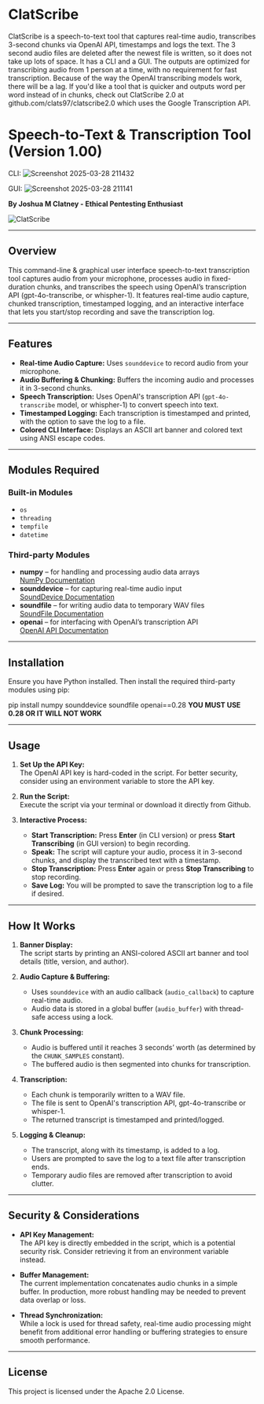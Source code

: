 # ClatScribe
ClatScribe is a speech-to-text tool that captures real-time audio, transcribes 3-second chunks via OpenAI API, timestamps and logs the text. The 3 second audio files are deleted after the newest file is written, so it does not take up lots of space. It has a CLI and a GUI. The outputs are optimized for transcribing audio from 1 person at a time, with no requirement for fast transcription. Because of the way the OpenAI transcribing models work, there will be a lag. If you'd like a tool that is quicker and outputs word per word instead of in chunks, check out ClatScribe 2.0 at github.com/clats97/clatscribe2.0 which uses the Google Transcription API.

# Speech-to-Text & Transcription Tool (Version 1.00)

CLI: ![Screenshot 2025-03-28 211432](https://github.com/user-attachments/assets/99cdff08-ceef-4e71-8113-9e0b2faff776)

GUI: ![Screenshot 2025-03-28 211141](https://github.com/user-attachments/assets/9b10157b-e080-46ae-9c9d-961a81864a52)


**By Joshua M Clatney - Ethical Pentesting Enthusiast**

![ClatScribe](https://github.com/user-attachments/assets/47c8bc54-cae2-44d9-bfb4-f063773a4d42)

---

## Overview

This command-line & graphical user interface speech-to-text transcription tool captures audio from your microphone, processes audio in fixed-duration chunks, and transcribes the speech using OpenAI’s transcription API (gpt-4o-transcribe, or whispher-1). It features real-time audio capture, chunked transcription, timestamped logging, and an interactive interface that lets you start/stop recording and save the transcription log.

---

## Features

- **Real-time Audio Capture:** Uses `sounddevice` to record audio from your microphone.
- **Audio Buffering & Chunking:** Buffers the incoming audio and processes it in 3-second chunks.
- **Speech Transcription:** Uses OpenAI's transcription API (`gpt-4o-transcribe` model, or whispher-1) to convert speech into text.
- **Timestamped Logging:** Each transcription is timestamped and printed, with the option to save the log to a file.
- **Colored CLI Interface:** Displays an ASCII art banner and colored text using ANSI escape codes.

---

## Modules Required

### Built-in Modules
- `os`
- `threading`
- `tempfile`
- `datetime`

### Third-party Modules
- **numpy** – for handling and processing audio data arrays  
  [NumPy Documentation](https://numpy.org/doc/stable/)
- **sounddevice** – for capturing real-time audio input  
  [SoundDevice Documentation](https://python-sounddevice.readthedocs.io/)
- **soundfile** – for writing audio data to temporary WAV files  
  [SoundFile Documentation](https://pysoundfile.readthedocs.io/)
- **openai** – for interfacing with OpenAI’s transcription API  
  [OpenAI API Documentation](https://platform.openai.com/docs/api-reference/introduction)

---

## Installation

Ensure you have Python installed. Then install the required third-party modules using pip:

pip install numpy sounddevice soundfile openai==0.28 **YOU MUST USE 0.28 OR IT WILL NOT WORK**

---

## Usage

1. **Set Up the API Key:**  
   The OpenAI API key is hard-coded in the script. For better security, consider using an environment variable to store the API key.

2. **Run the Script:**  
   Execute the script via your terminal or download it directly from Github.

3. **Interactive Process:**
   - **Start Transcription:** Press **Enter** (in CLI version) or press **Start Transcribing** (in GUI version) to begin recording.
   - **Speak:** The script will capture your audio, process it in 3-second chunks, and display the transcribed text with a timestamp.
   - **Stop Transcription:** Press **Enter** again or press **Stop Transcribing** to stop recording.
   - **Save Log:** You will be prompted to save the transcription log to a file if desired.

---

## How It Works

1. **Banner Display:**  
   The script starts by printing an ANSI-colored ASCII art banner and tool details (title, version, and author).

2. **Audio Capture & Buffering:**  
   - Uses `sounddevice` with an audio callback (`audio_callback`) to capture real-time audio.
   - Audio data is stored in a global buffer (`audio_buffer`) with thread-safe access using a lock.

3. **Chunk Processing:**  
   - Audio is buffered until it reaches 3 seconds’ worth (as determined by the `CHUNK_SAMPLES` constant).
   - The buffered audio is then segmented into chunks for transcription.

4. **Transcription:**  
   - Each chunk is temporarily written to a WAV file.
   - The file is sent to OpenAI's transcription API, gpt-4o-transcribe or whisper-1.
   - The returned transcript is timestamped and printed/logged.

5. **Logging & Cleanup:**  
   - The transcript, along with its timestamp, is added to a log.
   - Users are prompted to save the log to a text file after transcription ends.
   - Temporary audio files are removed after transcription to avoid clutter.

---

## Security & Considerations

- **API Key Management:**  
  The API key is directly embedded in the script, which is a potential security risk. Consider retrieving it from an environment variable instead.

- **Buffer Management:**  
  The current implementation concatenates audio chunks in a simple buffer. In production, more robust handling may be needed to prevent data overlap or loss.

- **Thread Synchronization:**  
  While a lock is used for thread safety, real-time audio processing might benefit from additional error handling or buffering strategies to ensure smooth performance.
  
---

## License

This project is licensed under the Apache 2.0 License.
